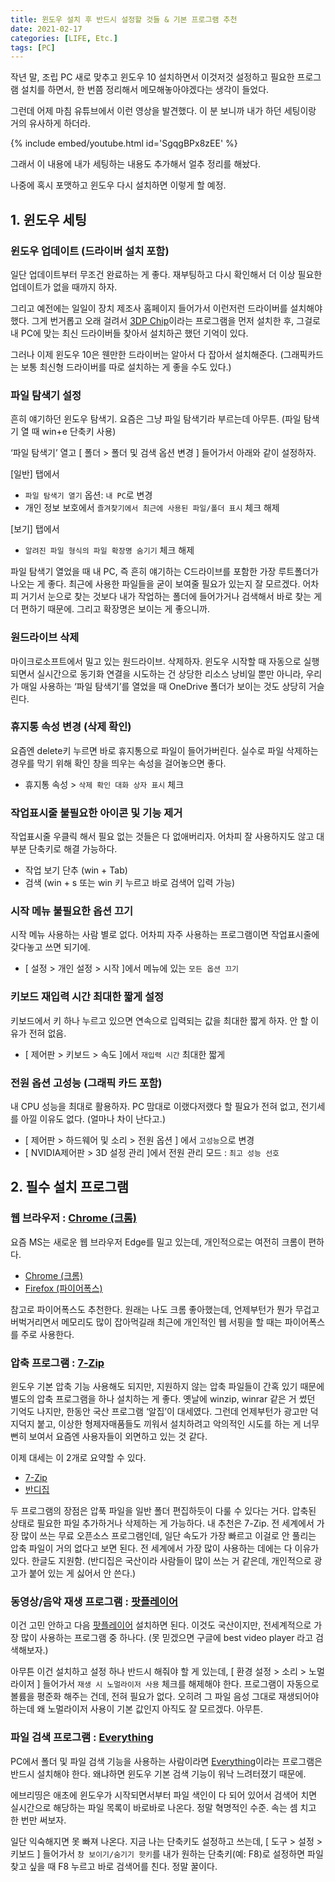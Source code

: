 ```yaml
---
title: 윈도우 설치 후 반드시 설정할 것들 & 기본 프로그램 추천
date: 2021-02-17
categories: [LIFE, Etc.]
tags: [PC]
---
```


작년 말, 조립 PC 새로 맞추고 윈도우 10 설치하면서 이것저것 설정하고 필요한 프로그램 설치를 하면서, 한 번쯤 정리해서 메모해놓아야겠다는 생각이 들었다.

그런데 어제 마침 유튜브에서 이런 영상을 발견했다. 이 분 보니까 내가 하던 세팅이랑 거의 유사하게 하더라.

{% include embed/youtube.html id='SgqgBPx8zEE' %}

그래서 이 내용에 내가 세팅하는 내용도 추가해서 얼추 정리를 해놨다.

나중에 혹시 포맷하고 윈도우 다시 설치하면 이렇게 할 예정.

## 1. 윈도우 세팅

### 윈도우 업데이트 (드라이버 설치 포함)

일단 업데이트부터 무조건 완료하는 게 좋다. 재부팅하고 다시 확인해서 더 이상 필요한 업데이트가 없을 때까지 하자.

그리고 예전에는 일일이 장치 제조사 홈페이지 들어가서 이런저런 드라이버를 설치해야 했다. 그게 번거롭고 오래 걸려서 [3DP Chip](https://www.3dpchip.com/3dp/chip_down_kor.php)이라는 프로그램을 먼저 설치한 후, 그걸로 내 PC에 맞는 최신 드라이버들 찾아서 설치하곤 했던 기억이 있다.

그러나 이제 윈도우 10은 웬만한 드라이버는 알아서 다 잡아서 설치해준다. (그래픽카드는 보통 최신형 드라이버를 따로 설치하는 게 좋을 수도 있다.)

### 파일 탐색기 설정

흔히 얘기하던 윈도우 탐색기. 요즘은 그냥 파일 탐색기라 부르는데 아무튼. (파일 탐색기 열 때 win+e 단축키 사용)

‘파일 탐색기’ 열고 \[ 폴더 > 폴더 및 검색 옵션 변경 ] 들어가서 아래와 같이 설정하자.

\[일반] 탭에서

- `파일 탐색기 열기` 옵션: `내 PC`로 변경
- 개인 정보 보호에서 `즐겨찾기에서 최근에 사용된 파일/폴더 표시` 체크 해제

\[보기] 탭에서

- `알려진 파일 형식의 파일 확장명 숨기기` 체크 해제

파일 탐색기 열었을 때 내 PC, 즉 흔히 얘기하는 C드라이브를 포함한 가장 루트폴더가 나오는 게 좋다. 최근에 사용한 파일들을 굳이 보여줄 필요가 있는지 잘 모르겠다. 어차피 거기서 눈으로 찾는 것보다 내가 작업하는 폴더에 들어가거나 검색해서 바로 찾는 게 더 편하기 때문에. 그리고 확장명은 보이는 게 좋으니까.

### 원드라이브 삭제

마이크로소프트에서 밀고 있는 원드라이브. 삭제하자. 윈도우 시작할 때 자동으로 실행되면서 실시간으로 동기화 연결을 시도하는 건 상당한 리소스 낭비일 뿐만 아니라, 우리가 매일 사용하는 ‘파일 탐색기’를 열었을 때 OneDrive 폴더가 보이는 것도 상당히 거슬린다.

### 휴지통 속성 변경 (삭제 확인)

요즘엔 delete키 누르면 바로 휴지통으로 파일이 들어가버린다. 실수로 파일 삭제하는 경우를 막기 위해 확인 창을 띄우는 속성을 걸어놓으면 좋다.

- 휴지통 속성 > `삭제 확인 대화 상자 표시` 체크

### 작업표시줄 불필요한 아이콘 및 기능 제거

작업표시줄 우클릭 해서 필요 없는 것들은 다 없애버리자. 어차피 잘 사용하지도 않고 대부분 단축키로 해결 가능하다.

- 작업 보기 단추 (win + Tab)
- 검색 (win + s 또는 win 키 누르고 바로 검색어 입력 가능)

### 시작 메뉴 불필요한 옵션 끄기

시작 메뉴 사용하는 사람 별로 없다. 어차피 자주 사용하는 프로그램이면 작업표시줄에 갖다놓고 쓰면 되기에.

- \[ 설정 > 개인 설정 > 시작 ]에서 메뉴에 있는 `모든 옵션 끄기`

### 키보드 재입력 시간 최대한 짧게 설정

키보드에서 키 하나 누르고 있으면 연속으로 입력되는 값을 최대한 짧게 하자. 안 할 이유가 전혀 없음.

- \[ 제어판 > 키보드 > 속도 ]에서 `재입력 시간` 최대한 짧게

### 전원 옵션 고성능 (그래픽 카드 포함)

내 CPU 성능을 최대로 활용하자. PC 맘대로 이랬다저랬다 할 필요가 전혀 없고, 전기세를 아낄 이유도 없다. (얼마나 차이 난다고.)

- \[ 제어판 > 하드웨어 및 소리 > 전원 옵션 ] 에서 `고성능`으로 변경
- \[ NVIDIA제어판 > 3D 설정 관리 ]에서 전원 관리 모드 : `최고 성능 선호`

## 2. 필수 설치 프로그램

### 웹 브라우저 : [Chrome (크롬)](https://www.google.com/intl/ko/chrome/)

요즘 MS는 새로운 웹 브라우저 Edge를 밀고 있는데, 개인적으로는 여전히 크롬이 편하다.

- [Chrome (크롬)](https://www.google.com/intl/ko/chrome/)
- [Firefox (파이어폭스)](https://www.mozilla.org/)

참고로 파이어폭스도 추천한다. 원래는 나도 크롬 좋아했는데, 언제부턴가 뭔가 무겁고 버벅거리면서 메모리도 많이 잡아먹길래 최근에 개인적인 웹 서핑을 할 때는 파이어폭스를 주로 사용한다.

### 압축 프로그램 : [7-Zip](https://www.7-zip.org/)

윈도우 기본 압축 기능 사용해도 되지만, 지원하지 않는 압축 파일들이 간혹 있기 때문에 별도의 압축 프로그램을 하나 설치하는 게 좋다. 옛날에 winzip, winrar 같은 거 썼던 기억도 나지만, 한동안 국산 프로그램 ‘알집’이 대세였다. 그런데 언제부턴가 광고만 덕지덕지 붙고, 이상한 형제자매품들도 끼워서 설치하려고 악의적인 시도를 하는 게 너무 뻔히 보여서 요즘엔 사용자들이 외면하고 있는 것 같다.

이제 대세는 이 2개로 요약할 수 있다.

- [7-Zip](https://www.7-zip.org/)
- [반디집](https://kr.bandisoft.com/bandizip/)

두 프로그램의 장점은 압푹 파일을 일반 폴더 편집하듯이 다룰 수 있다는 거다. 압축된 상태로 필요한 파일 추가하거나 삭제하는 게 가능하다. 내 추천은 7-Zip. 전 세계에서 가장 많이 쓰는 무료 오픈소스 프로그램인데, 일단 속도가 가장 빠르고 이걸로 안 풀리는 압축 파일이 거의 없다고 보면 된다. 전 세계에서 가장 많이 사용하는 데에는 다 이유가 있다. 한글도 지원함. (반디집은 국산이라 사람들이 많이 쓰는 거 같은데, 개인적으로 광고가 붙어 있는 게 싫어서 안 쓴다.)

### 동영상/음악 재생 프로그램 : [팟플레이어](https://tv.kakao.com/guide/potplayer)

이건 고민 안하고 다음 [팟플레이어](https://tv.kakao.com/guide/potplayer) 설치하면 된다. 이것도 국산이지만, 전세계적으로 가장 많이 사용하는 프로그램 중 하나다. (못 믿겠으면 구글에 best video player 라고 검색해보자.)

아무튼 이건 설치하고 설정 하나 반드시 해줘야 할 게 있는데, \[ 환경 설정 > 소리 > 노멀라이저 ] 들어가서 `재생 시 노멀라이저 사용` 체크를 해제해야 한다. 프로그램이 자동으로 볼륨을 평준화 해주는 건데, 전혀 필요가 없다. 오히려 그 파일 음성 그대로 재생되어야 하는데 왜 노멀라이저 사용이 기본 값인지 아직도 잘 모르겠다. 아무튼.

### 파일 검색 프로그램 : [Everything](https://www.voidtools.com/ko-kr/downloads/)

PC에서 폴더 및 파일 검색 기능을 사용하는 사람이라면 [Everything](https://www.voidtools.com/ko-kr/downloads/)이라는 프로그램은 반드시 설치해야 한다. 왜냐하면 윈도우 기본 검색 기능이 워낙 느려터졌기 때문에.

에브리띵은 애초에 윈도우가 시작되면서부터 파일 색인이 다 되어 있어서 검색어 치면 실시간으로 해당하는 파일 목록이 바로바로 나온다. 정말 혁명적인 수준. 속는 셈 치고 한 번만 써보자.

일단 익숙해지면 못 빠져 나온다. 지금 나는 단축키도 설정하고 쓰는데, \[ 도구 > 설정 > 키보드 ] 들어가서 `창 보이기/숨기기 핫키`를 내가 원하는 단축키(예: F8)로 설정하면 파일 찾고 싶을 때 F8 누르고 바로 검색어를 친다. 정말 꿀이다.